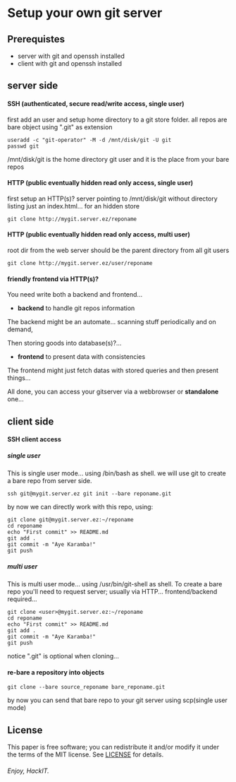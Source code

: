 Setup your own git server
=========================

## Prerequistes

* server with git and openssh installed
* client with git and openssh installed

## server side 


#### SSH (authenticated, secure read/write access, single user)
first add an user and setup home directory to a git store folder.
all repos are bare object using ".git" as extension

```shell
useradd -c "git-operator" -M -d /mnt/disk/git -U git
passwd git
```

/mnt/disk/git is the home directory git user and it is the place from your bare repos


#### HTTP (public eventually hidden read only access, single user)

first setup an HTTP(s)? server pointing to /mnt/disk/git
without directory listing just an index.html... for an hidden store

```shell
git clone http://mygit.server.ez/reponame
```

#### HTTP (public eventually hidden read only access, multi user)

root dir from the web server should be the parent directory from all git users


```shell
git clone http://mygit.server.ez/user/reponame
```

#### friendly frontend via HTTP(s)?

You need write both a backend and frontend...

* **backend** to handle git repos information

The backend might be an automate... scanning stuff periodically and on demand,

Then storing goods into database(s)?... 

* **frontend** to present data with consistencies

The frontend might just fetch datas with stored queries and then present things...


All done, you can access your gitserver via a webbrowser or **standalone** one...

## client side


#### SSH client access

##### single user

This is single user mode... using /bin/bash as shell.
we will use git to create a bare repo from server side.


```shell
ssh git@mygit.server.ez git init --bare reponame.git
```

by now we can directly work with this repo, using:


```shell
git clone git@mygit.server.ez:~/reponame
cd reponame
echo "First commit" >> README.md
git add .
git commit -m "Aye Karamba!"
git push
```

##### multi user

This is multi user mode... using /usr/bin/git-shell as shell.
To create a bare repo you'll need to request server; usually via HTTP...
frontend/backend required...


```shell
git clone <user>@mygit.server.ez:~/reponame
cd reponame
echo "First commit" >> README.md
git add .
git commit -m "Aye Karamba!"
git push
```

notice ".git" is optional when cloning...


#### re-bare a repository into objects

```shell
git clone --bare source_reponame bare_reponame.git
```

by now you can send that bare repo to your git server using scp(single user mode)

## License
This paper is free software; you can redistribute it and/or modify it under
the terms of the MIT license. See [LICENSE](LICENSE) for details.

###### Enjoy,                                               HackIT.

